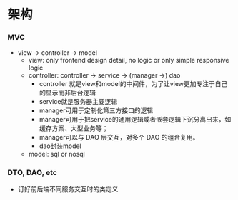 # 架构
### MVC
- view -> controller -> model
    - view: only frontend design detail, no logic or only simple responsive logic
    - controller: controller -> service -> (manager ->) dao
        - controller 就是view和model的中间件，为了让view更加专注于自己的显示而非后台逻辑
        - service就是服务器主要逻辑
        - manager可用于定制化第三方接口的逻辑
        - manager可用于把service的通用逻辑或者嵌套逻辑下沉分离出来，如缓存方案、大型业务等；
        - manager可以与 DAO 层交互，对多个 DAO 的组合复用。
        - dao封装model
    - model: sql or nosql


### DTO, DAO, etc
- 订好前后端不同服务交互时的类定义